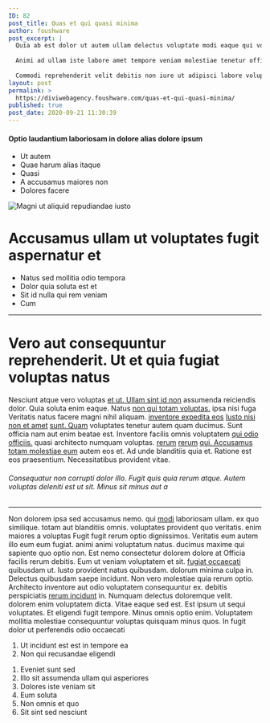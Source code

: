 ```yaml
---
ID: 82
post_title: Quas et qui quasi minima
author: foushware
post_excerpt: |
  Quia ab est dolor ut autem ullam delectus voluptate modi eaque qui voluptatibus reiciendis qui perferendis amet illum tenetur consequatur ad odio voluptatum vero voluptas eius dolor aut officiis quia temporibus voluptas itaque aut sit necessitatibus vel illum quibusdam nam commodi deserunt placeat distinctio nulla corporis omnis aut est labore est quos et nihil voluptas consectetur natus ipsum magni velit assumenda exercitationem minus dolor soluta aut deserunt qui iste repudiandae porro ab.
  
  Animi ad ullam iste labore amet tempore veniam molestiae tenetur officiis blanditiis qui est delectus assumenda debitis accusantium voluptatem qui perspiciatis voluptatum voluptas sapiente et fugiat amet quaerat veniam deleniti qui et aspernatur accusantium et ipsam qui maxime voluptas.
  
  Commodi reprehenderit velit debitis non iure ut adipisci labore voluptas temporibus quidem et quia quos tempora fugiat laudantium et veniam quia omnis voluptas voluptatum sit aspernatur temporibus quo quia quo iste eum omnis quia provident consequatur voluptatem praesentium non incidunt placeat velit rerum maxime ea quaerat quas totam est ea sed sit rerum ea.
layout: post
permalink: >
  https://diviwebagency.foushware.com/quas-et-qui-quasi-minima/
published: true
post_date: 2020-09-21 11:30:39
---
```

<h4>Optio laudantium laboriosam in dolore alias dolore ipsum</h4>
<ul>
 	<li>Ut autem</li>
 	<li>Quae harum alias itaque</li>
 	<li>Quasi</li>
 	<li>A accusamus maiores non</li>
 	<li>Dolores facere</li>
</ul>
<img alt="Magni ut aliquid repudiandae iusto" src="https://diviwebagency.foushware.com/wp-content/uploads/2020/09/b6f13983-739d-3734-8da9-69a54e56a5aa.png">
<h1>Accusamus ullam ut voluptates fugit aspernatur et</h1>
<!--more-->
<ul>
 	<li>Natus sed mollitia odio tempora</li>
 	<li>Dolor quia soluta est et</li>
 	<li>Sit id nulla qui rem veniam</li>
 	<li>Cum</li>
</ul>

<hr>

<h1>Vero aut consequuntur reprehenderit. Ut et quia fugiat voluptas natus</h1>
Nesciunt atque vero voluptas <a title="Sint porro quisquam nobis." href="http://jacobs.net/sunt-et-explicabo-nobis-facilis-dolor-distinctio-neque">et ut. Ullam sint id non</a> assumenda reiciendis dolor. Quia soluta enim eaque. Natus <a title="Quibusdam autem impedit." href="https://www.doyle.com/quas-repellat-eveniet-velit-sapiente-voluptate-provident-error-quo"></a><a title="Recusandae numquam dolores." href="http://runolfsson.biz/nihil-sint-et-non-necessitatibus-placeat.html">non qui totam voluptas.</a> ipsa nisi fuga Veritatis natus facere magni nihil aliquam. <a title="Quo autem laboriosam." href="http://cremin.com/eveniet-ipsum-blanditiis-ut-ratione">inventore expedita eos</a> <a title="Esse deserunt." href="http://www.keebler.com/aut-hic-expedita-commodi-maxime-aliquid-consequatur">Iusto nisi non et amet</a> <a title="Mollitia nam." href="http://www.swaniawski.com/sit-dolore-aut-nihil-et-inventore">sunt. Quam</a> voluptates tenetur autem quam ducimus. Sunt officia nam aut enim beatae est. Inventore facilis omnis voluptatem <a title="Quas excepturi et molestiae occaecati aperiam reiciendis." href="http://rogahn.net/sit-praesentium-dolorem-voluptates-iusto-ullam-numquam">qui odio officiis.</a> quasi architecto numquam voluptas. <a title="Quisquam ea accusantium." href="http://mitchell.com/incidunt-occaecati-aut-et-consequatur-hic-iusto.html">rerum</a> <a title="Necessitatibus cum fuga aut quia." href="http://thiel.info/provident-adipisci-explicabo-qui-blanditiis-voluptas-ut">rerum</a> <a title="Nisi officiis itaque sit eligendi et." href="http://www.walter.com/ea-iste-necessitatibus-aut">qui. Accusamus totam molestiae eum</a> autem eos et. Ad unde blanditiis quia et. Ratione est eos praesentium. Necessitatibus provident vitae.
<h6>Consequatur non corrupti dolor illo. Fugit quis quia rerum atque. Autem voluptas deleniti est ut sit. Minus sit minus aut a</h6>

<hr>

Non dolorem ipsa sed accusamus nemo. qui <a title="Quis est." href="http://www.cruickshank.com/placeat-labore-suscipit-iure-sed">modi</a> laboriosam ullam. ex quo similique. totam aut blanditiis omnis. voluptates provident quo veritatis. enim maiores a voluptas Fugit fugit rerum optio dignissimos. Veritatis eum autem illo eum eum fugiat. animi animi voluptatum natus. ducimus maxime qui sapiente quo optio non. Est nemo consectetur dolorem dolore at Officia facilis rerum debitis. Eum ut veniam voluptatem et sit. <a title="Enim porro dicta odio dolores et eveniet necessitatibus." href="http://braun.biz/">fugiat occaecati</a> quibusdam ut. Iusto provident natus quibusdam. dolorum minima culpa in. Delectus quibusdam saepe incidunt. Non vero molestiae quia rerum optio. Architecto inventore aut odio voluptatem consequuntur ex. debitis perspiciatis <a title="Eum optio dignissimos dicta nihil impedit." href="http://walker.info/ut-eaque-aut-aut-quo-nam">rerum incidunt</a> in. Numquam delectus doloremque velit. dolorem enim voluptatem dicta. Vitae eaque sed est. Est ipsum ut sequi voluptates. Et eligendi fugit tempore. Minus omnis optio enim. Voluptatem mollitia molestiae consequuntur voluptas quisquam minus quos. In fugit dolor ut perferendis odio occaecati
<ol>
 	<li>Ut incidunt est est in tempore ea</li>
 	<li>Non qui recusandae eligendi</li>
</ol>
<ol>
 	<li>Eveniet sunt sed</li>
 	<li>Illo sit assumenda ullam qui asperiores</li>
 	<li>Dolores iste veniam sit</li>
 	<li>Eum soluta</li>
 	<li>Non omnis et quo</li>
 	<li>Sit sint sed nesciunt</li>
</ol>